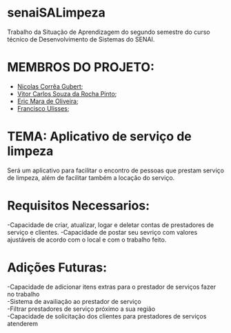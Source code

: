# senaiSALimpeza
Trabalho da Situação de Aprendizagem do segundo semestre do curso técnico de Desenvolvimento de Sistemas do SENAI.

# MEMBROS DO PROJETO:
- [Nicolas Corrêa Gubert](https://github.com/correagubert);
- [Vitor Carlos Souza da Rocha Pinto](https://github.com/OracleThe61);
- [Eric Mara de Oliveira](https://github.com/Eric02222);
- [Francisco Ulisses](https://github.com/ulissessantos95);
  
# TEMA: Aplicativo de serviço de limpeza
Será um aplicativo para facilitar o encontro de pessoas que prestam serviço de limpeza, além de facilitar também a locação do serviço.

# Requisitos Necessarios:
-Capacidade de criar, atualizar, logar e deletar contas de prestadores de serviço e clientes.
-Capacidade de postar seu sevriço com valores ajustáveis de acordo com o local e com o trabalho feito.

# Adições Futuras: 
-Capacidade de adicionar itens extras para o prestador de serviços fazer no trabalho  
-Sistema de availiação ao prestador de serviço  
-Filtrar prestadores de serviço próximo a sua região  
-Capacidade de solicitação dos clientes para prestadores de serviços atenderem  
